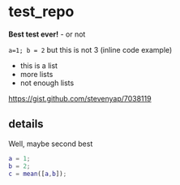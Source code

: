 # test_repo

**Best test ever!** - or not

`a=1; b = 2` but this is not 3 (inline code example)

- this is a list
- more lists
- not enough lists

https://gist.github.com/stevenyap/7038119

## details

Well, maybe second best

```matlab
a = 1;
b = 2;
c = mean([a,b]);
```


